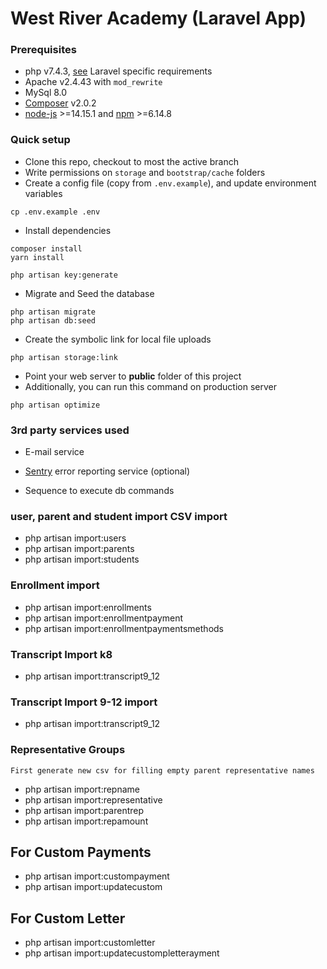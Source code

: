 # West River Academy (Laravel App)

### Prerequisites

-   php v7.4.3, [see](https://laravel.com/docs/installation) Laravel specific requirements
-   Apache v2.4.43 with `mod_rewrite`
-   MySql 8.0
-   [Composer](https://getcomposer.org) v2.0.2
-   [node-js](https://github.com/creationix/nvm) >=14.15.1 and [npm](https://www.npmjs.com/) >=6.14.8

### Quick setup

-   Clone this repo, checkout to most the active branch
-   Write permissions on `storage` and `bootstrap/cache` folders
-   Create a config file (copy from `.env.example`), and update environment variables

```
cp .env.example .env
```

-   Install dependencies

```
composer install
yarn install

php artisan key:generate
```

-   Migrate and Seed the database

```
php artisan migrate
php artisan db:seed
```

-   Create the symbolic link for local file uploads

```
php artisan storage:link
```

-   Point your web server to **public** folder of this project
-   Additionally, you can run this command on production server

```
php artisan optimize
```

### 3rd party services used

-   E-mail service
-   [Sentry](https://docs.sentry.io/platforms/php/laravel/) error reporting service (optional)

-   Sequence to execute db commands

### user, parent and student import CSV import

-   php artisan import:users
-   php artisan import:parents
-   php artisan import:students

### Enrollment import

-   php artisan import:enrollments
-   php artisan import:enrollmentpayment
-   php artisan import:enrollmentpaymentsmethods

### Transcript Import k8

-   php artisan import:transcript9_12

### Transcript Import 9-12 import

-   php artisan import:transcript9_12

### Representative Groups

`First generate new csv for filling empty parent representative names`

-   php artisan import:repname
-   php artisan import:representative
-   php artisan import:parentrep
-   php artisan import:repamount


## For Custom Payments

- php artisan import:custompayment
- php artisan import:updatecustom

## For Custom Letter

- php artisan import:customletter
- php artisan import:updatecustompletterayment